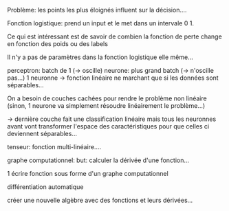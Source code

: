 

Problème: les points les plus éloignés influent sur la décision....


Fonction logistique: prend un input et le met dans un intervale 0 1.

Ce qui est intéressant est de savoir de combien la fonction de perte change en fonction des poids ou des labels

Il n'y a pas de paramètres dans la fonction logistique elle même...


perceptron: batch de 1 (-> oscille)
neurone: plus grand batch (-> n'oscille pas...)
1 neuronne -> fonction linéaire ne marchant que si les données sont séparables...

On a besoin de couches cachées pour rendre le problème non linéaire (sinon, 1 neurone va simplement résoudre linéairement le problème...)

-> dernière couche fait une classification linéaire
mais tous les neuronnes avant vont transformer l'espace des caractéristiques pour que celles ci deviennent séparables...

tenseur: fonction multi-linéaire....

graphe computationnel: but: calculer la dérivée d'une fonction...

1 écrire fonction sous forme d'un graphe computationnel

différentiation automatique

créer une nouvelle algèbre avec des fonctions et leurs dérivées...
